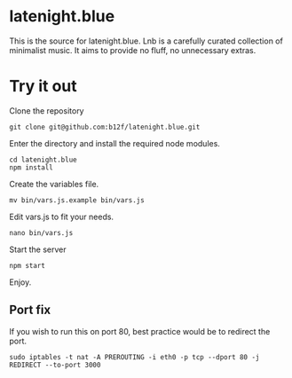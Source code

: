 # latenight.blue

This is the source for latenight.blue. Lnb is a carefully curated collection of minimalist music. It aims to provide no fluff, no unnecessary extras.

# Try it out
Clone the repository

    git clone git@github.com:b12f/latenight.blue.git

Enter the directory and install the required node modules.

    cd latenight.blue
    npm install

Create the variables file.

    mv bin/vars.js.example bin/vars.js

Edit vars.js to fit your needs.

    nano bin/vars.js

Start the server

    npm start

Enjoy.

## Port fix

If you wish to run this on port 80, best practice would be to redirect the port.

    sudo iptables -t nat -A PREROUTING -i eth0 -p tcp --dport 80 -j REDIRECT --to-port 3000